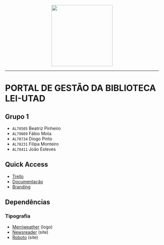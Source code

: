 <div align="center">
  <img height="200" src="https://github.com/user-attachments/assets/176ca0b9-3f62-4bb5-99ba-a2e5a21403c6">  
</div>


----

# PORTAL DE GESTÃO DA BIBLIOTECA LEI-UTAD

## Grupo 1
* ``AL78505`` Beatriz Pinheiro
* ``AL79089`` Fábio Mota 
* ``AL78734`` Diogo Pinto
* ``AL78231`` Filipa Monteiro
* ``AL78411`` João Esteves

## Quick Access
* [Trello](https://trello.com/w/trabalholawbd)
* [Documentação](https://github.com/LabWeb24-25/PL3G01/tree/main/docs)
* [Branding](https://github.com/LabWeb24-25/PL3G01/tree/main/branding)

## Dependências
### Tipografia
* [Merriweather](https://fonts.google.com/specimen/Merriweather) (logo)
* [Newsreader](https://fonts.google.com/specimen/Newsreader) (site)
* [Roboto](https://fonts.google.com/specimen/Roboto) (site)
